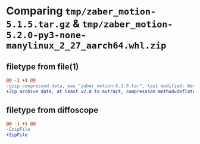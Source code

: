 # Comparing `tmp/zaber_motion-5.1.5.tar.gz` & `tmp/zaber_motion-5.2.0-py3-none-manylinux_2_27_aarch64.whl.zip`

## filetype from file(1)

```diff
@@ -1 +1 @@
-gzip compressed data, was "zaber_motion-5.1.5.tar", last modified: Wed Mar 13 21:17:59 2024, max compression
+Zip archive data, at least v2.0 to extract, compression method=deflate
```

## filetype from diffoscope

```diff
@@ -1 +1 @@
-GzipFile
+ZipFile
```

